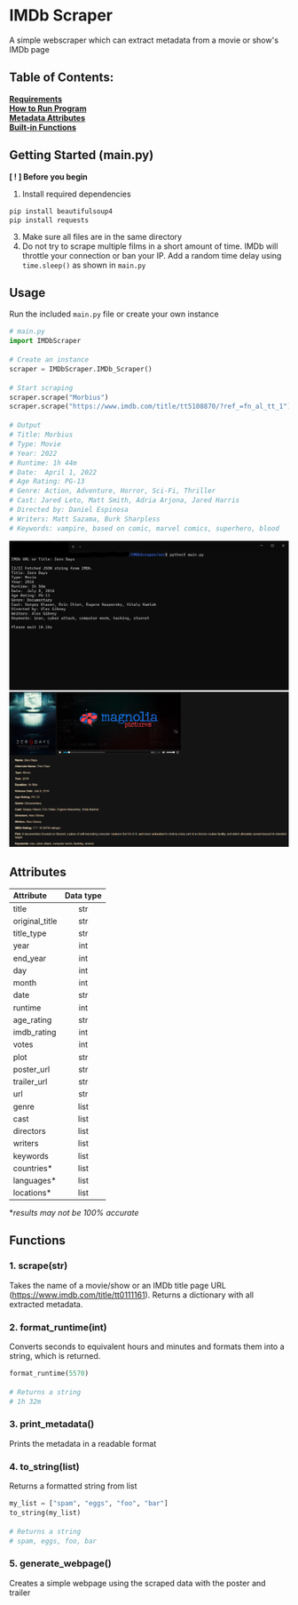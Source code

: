 # IMDb Scraper 
A simple webscraper which can extract metadata from a movie or show's IMDb page

## Table of Contents:
**[Requirements](#Requirements)**<br>
**[How to Run Program](#Usage)**<br>
**[Metadata Attributes](#Atrributes)**<br>
**[Built-in Functions](#Functions)**

## Getting Started (main.py) <a name="Requirements"></a>
**[ ! ] Before you begin**
1. Install required dependencies
``` 
pip install beautifulsoup4
pip install requests
```

3. Make sure all files are in the same directory 
4. Do not try to scrape multiple films in a short amount of time. IMDb will throttle your connection or ban your IP. Add a random time delay using `time.sleep()` as shown in `main.py`

## Usage <a name="Usage"></a>

Run the included `main.py` file or create your own instance 
```python
# main.py
import IMDbScraper

# Create an instance 
scraper = IMDbScraper.IMDb_Scraper()

# Start scraping
scraper.scrape("Morbius")
scraper.scrape("https://www.imdb.com/title/tt5108870/?ref_=fn_al_tt_1")

# Output
# Title: Morbius
# Type: Movie
# Year: 2022
# Runtime: 1h 44m
# Date:  April 1, 2022
# Age Rating: PG-13
# Genre: Action, Adventure, Horror, Sci-Fi, Thriller
# Cast: Jared Leto, Matt Smith, Adria Arjona, Jared Harris
# Directed by: Daniel Espinosa
# Writers: Matt Sazama, Burk Sharpless
# Keywords: vampire, based on comic, marvel comics, superhero, blood
```

![Command Line Interface](/assets/console.jpg "Terminal")
![Generated Webpage](/assets/webpage.PNG "Webpage")

## Attributes <a name="Atrributes"></a>

|  **Attribute** |**Data type**|
|:-------------- |:-----------:|
| title          | str         |
| original_title | str         |
| title_type     | str         |
| year           | int         |
| end_year       | int         |
| day            | int         |
| month          | int         |
| date           | str         |
| runtime        | int         |
| age_rating     | str         |
| imdb_rating    | int         |
| votes          | int         |
| plot           | str         |
| poster_url     | str         |
| trailer_url    | str         |
| url            | str         |
| genre          | list        |
| cast           | list        |
| directors      | list        |
| writers        | list        |
| keywords       | list        |
| countries*     | list        |
| languages*     | list        |
| locations*     | list        |

**results may not be 100% accurate*

## Functions <a name="Functions"></a>

### 1. scrape(str)
Takes the name of a movie/show or an IMDb title page URL (https://www.imdb.com/title/tt0111161). Returns a dictionary with all extracted metadata.

### 2. format_runtime(int)
Converts seconds to equivalent hours and minutes and formats them into a string, which is returned.
```python
format_runtime(5570)

# Returns a string
# 1h 32m
```

### 3. print_metadata()
Prints the metadata in a readable format

### 4. to_string(list)
Returns a formatted string from list
```python
my_list = ["spam", "eggs", "foo", "bar"]
to_string(my_list)

# Returns a string
# spam, eggs, foo, bar
```

### 5. generate_webpage() 
Creates a simple webpage using the scraped data with the poster and trailer
